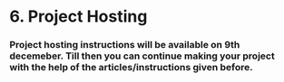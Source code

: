 # 6. Project Hosting

### Project hosting instructions will be available on 9th decemeber. Till then you can continue making your project with the help of the articles/instructions given before.
